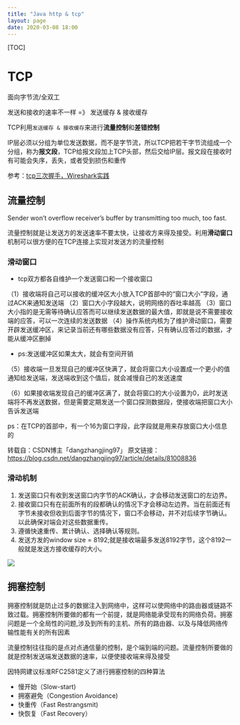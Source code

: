 ```yaml
---
title: "Java http & tcp"
layout: page
date: 2020-03-08 18:00
---
```


[TOC]

# TCP

面向字节流/全双工

发送和接收的速率不一样 =》 发送缓存 & 接收缓存

TCP利用`发送缓存 & 接收缓存`来进行**流量控制**和**差错控制**

IP层必须以分组为单位发送数据，而不是字节流，所以TCP把若干字节流组成一个分组，称为**报文段**，TCP给报文段加上TCP头部，然后交给IP层。报文段在接收时有可能会失序，丢失，或者受到损伤和重传

参考：<a href="https://blog.csdn.net/qq_26437925/article/details/52100293" target="_blank">tcp三次握手，Wireshark实践</a>

## 流量控制

Sender won’t overflow receiver’s buffer by transmitting too much, too fast.

流量控制就是让发送方的发送速率不要太快，让接收方来得及接受。利用**滑动窗口**机制可以很方便的在TCP连接上实现对发送方的流量控制

### 滑动窗口

* tcp双方都各自维护一个发送窗口和一个接收窗口

（1）接收端将自己可以接收的缓冲区大小放入TCP首部中的“窗口大小”字段，通过ACK来通知发送端
（2）窗口大小字段越大，说明网络的吞吐率越高
（3）窗口大小指的是无需等待确认应答而可以继续发送数据的最大值，即就是说不需要接收端的应答，可以一次连续的发送数据
（4）操作系统内核为了维护滑动窗口，需要开辟发送缓冲区，来记录当前还有哪些数据没有应答，只有确认应答过的数据，才能从缓冲区删掉

* ps:发送缓冲区如果太大，就会有空间开销

（5）接收端一旦发现自己的缓冲区快满了，就会将窗口大小设置成一个更小的值通知给发送端，发送端收到这个值后，就会减慢自己的发送速度

（6）如果接收端发现自己的缓冲区满了，就会将窗口的大小设置为0，此时发送端将不再发送数据，但是需要定期发送一个窗口探测数据段，使接收端把窗口大小告诉发送端

ps：在TCP的首部中，有一个16为窗口字段，此字段就是用来存放窗口大小信息的

转载自：CSDN博主「dangzhangjing97」
原文链接：<a href="https://blog.csdn.net/dangzhangjing97/article/details/81008836">https://blog.csdn.net/dangzhangjing97/article/details/81008836</a>

### 滑动机制

1. 发送窗口只有收到发送窗口内字节的ACK确认，才会移动发送窗口的左边界。
2. 接收窗口只有在前面所有的段都确认的情况下才会移动左边界。当在前面还有字节未接收但收到后面字节的情况下，窗口不会移动，并不对后续字节确认。以此确保对端会对这些数据重传。
3. 遵循快速重传、累计确认、选择确认等规则。
4. 发送方发的window size = 8192;就是接收端最多发送8192字节，这个8192一般就是发送方接收缓存的大小。

![](https://raw.githubusercontent.com/doctording/sword_at_offer/master/content/java_io/imgs/slide_window.png)

## 拥塞控制

拥塞控制就是防止过多的数据注入到网络中，这样可以使网络中的路由器或链路不致过载。拥塞控制所要做的都有一个前提，就是网络能承受现有的网络负荷。拥塞问题是一个全局性的问题,涉及到所有的主机、所有的路由器、以及与降低网络传输性能有关的所有因素

流量控制往往指的是点对点通信量的控制，是个端到端的问题。流量控制所要做的就是控制发送端发送数据的速率，以便使接收端来得及接受

因特网建议标准RFC2581定义了进行拥塞控制的四种算法

* 慢开始（Slow-start)
* 拥塞避免（Congestion Avoidance)
* 快重传（Fast Restrangsmit)
* 快恢复（Fast Recovery）
